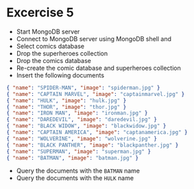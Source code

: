 # Excercise 5

* Start MongoDB server
* Connect to MongoDB server using MongoDB shell and 
* Select comics database
* Drop the superheroes collection
* Drop the comics database
* Re-create the comic database and superheroes collection
* Insert the following documents
```json
{ "name": "SPIDER-MAN", "image": "spiderman.jpg" }
{ "name": "CAPTAIN MARVEL", "image": "captainmarvel.jpg" }
{ "name": "HULK", "image": "hulk.jpg" }
{ "name": "THOR", "image": "thor.jpg" }
{ "name": "IRON MAN", "image": "ironman.jpg" }
{ "name": "DAREDEVIL", "image": "daredevil.jpg" }
{ "name": "BLACK WIDOW", "image": "blackwidow.jpg" }
{ "name": "CAPTAIN AMERICA", "image": "captanamerica.jpg" }
{ "name": "WOLVERINE", "image": "wolverine.jpg" }
{ "name": "BLACK PANTHER", "image": "blackpanther.jpg" }
{ "name": "SUPERMAN", "image": "superman.jpg" }
{ "name": "BATMAN", "image": "batman.jpg" }
```

* Query the documents with the `BATMAN` name
* Query the documents with the `HULK` name